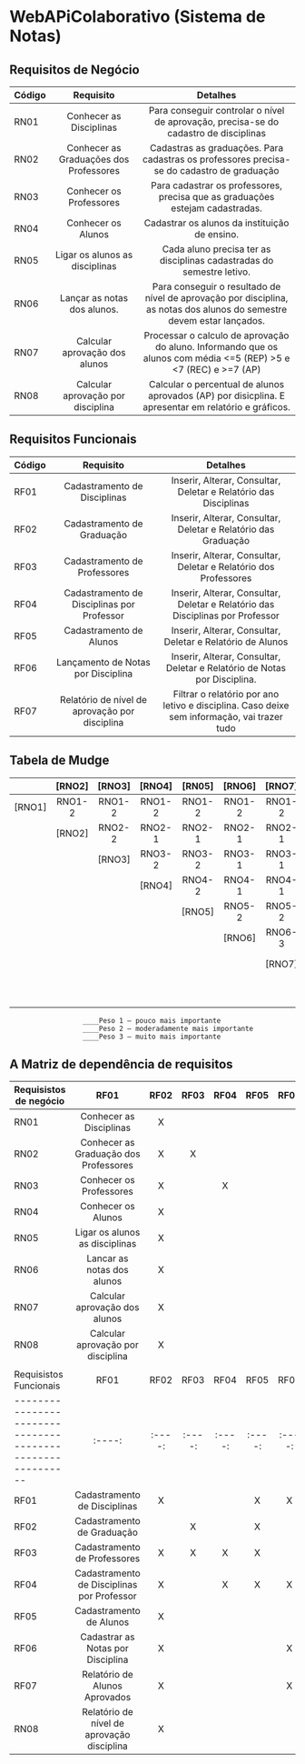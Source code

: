 # WebAPiColaborativo (Sistema de Notas)

## Requisitos de Negócio

| Código  | Requisito | Detalhes |
| ------------- |:-------------:|:---------------:|
| RN01     | Conhecer as Disciplinas     | Para conseguir controlar o nível de aprovação, precisa-se do cadastro de disciplinas
| RN02      | Conhecer as Graduações dos Professores     | Cadastras as graduações. Para cadastras os professores precisa-se do cadastro de graduação
| RN03      | Conhecer os Professores  |Para cadastrar os professores, precisa que as graduações estejam cadastradas.  
| RN04      | Conhecer os Alunos  | Cadastrar os alunos da instituição de ensino.
| RN05     | Ligar os alunos as disciplinas  | Cada aluno precisa ter as disciplinas cadastradas do semestre letivo.
| RN06     | Lançar as notas dos alunos.  | Para conseguir o resultado de nível de aprovação por disciplina, as notas dos alunos do semestre devem estar lançados.
| RN07     | Calcular aprovação dos alunos  | Processar o calculo de aprovação do aluno. Informando que os alunos com média <=5 (REP) >5 e <7 (REC) e >=7 (AP)
| RN08     | Calcular aprovação por disciplina | Calcular o percentual de alunos aprovados (AP) por disicplina. E apresentar em relatório e gráficos.

## Requisitos Funcionais

| Código  | Requisito | Detalhes |
| ------------- |:-------------:|:---------------:|
| RF01     | Cadastramento de Disciplinas    | Inserir, Alterar, Consultar, Deletar e Relatório das Disciplinas
| RF02     | Cadastramento de Graduação    | Inserir, Alterar, Consultar, Deletar e Relatório das Graduação
| RF03     | Cadastramento de Professores   | Inserir, Alterar, Consultar, Deletar e Relatório dos Professores
| RF04     | Cadastramento de Disciplinas por Professor    | Inserir, Alterar, Consultar, Deletar e Relatório das Disciplinas por Professor
| RF05    | Cadastramento de Alunos   | Inserir, Alterar, Consultar, Deletar e Relatório de Alunos
| RF06     | Lançamento de Notas por Disciplina   | Inserir, Alterar, Consultar, Deletar e Relatório de Notas por Disciplina. 
| RF07     | Relatório de nível de aprovação por disciplina    | Filtrar o relatório por ano letivo e disciplina. Caso deixe sem informação, vai trazer tudo

## Tabela de Mudge

|        | [RNO2] |	[RNO3] | [RNO4] |	[RN05] | [RNO6] |	[RNO7] | [RN08] | [Total] |	[%] |
| ------ |:------:|:------:|:------:|:------:|:------:|:------:|:------:|:-------:|:---:|
| [RNO1] | RNO1-2 | RNO1-2 | RNO1-2 | RNO1-2 | RNO1-2 | RNO1-2 | RNO1-2 | 14 | 27% |
|	       | [RNO2] | RNO2-2 | RNO2-1 | RNO2-1 | RNO2-1 | RNO2-1 | RNO2-1 | 6 | 12% |
|		     |        | [RNO3] | RNO3-2 | RNO3-2 | RNO3-1 | RNO3-1 | RNO3-2 | 8 | 16% |
|        |        |        | [RNO4] | RNO4-2 | RNO4-1 | RNO4-1 | RNO4-2 | 6 | 12% |
|				 |        |        |        | [RNO5] | RNO5-2 | RNO5-2 | RNO5-1 | 5 | 10% |
| 	  	 |			  |        |        |        | [RNO6] | RNO6-3 | RNO6-3 | 6 | 12% |
| 	  	 |			  |        |        |        |        | [RNO7] | RNO7-3 | 3 | 6% |
| 	  	 |			  |        |        |        |        |        | [RNO8] | 3 | 6% |
| 	  	 |			  |        |        |        |        |        |        | 51 | 100% |
                      ____Peso 1 – pouco mais importante
                      ____Peso 2 – moderadamente mais importante
                      ____Peso 3 – muito mais importante
                      
                      
## A Matriz de dependência de requisitos												
												
| Requisistos de negócio                              | RF01 | RF02 | RF03 | RF04 | RF05 | RF06 | RF07 | RF08 |
| --------------------------------------------------- |:----:|:----:|:----:|:----:|:----:|:----:|:----:|:----:|												
| RN01 |	Conhecer as Disciplinas                     |   X  |      |      |      |      |      |      |      |							
| RN02 |	Conhecer as Graduação dos Professores       |   X  |   X  |      |      |      |      |      |      |						
| RN03 |	Conhecer os Professores                     |   X  |      |   X  |      |      |      |      |      |					
| RN04 |	Conhecer os Alunos                          |   X  |      |      |      |      |      |      |      |							
| RN05 |	Ligar os alunos as disciplinas              |   X  |      |      |      |      |      |      |      |							
| RN06 |	Lancar as notas dos alunos                  |   X  |      |      |      |      |      |      |      |							
| RN07 |	Calcular aprovação dos alunos               |   X  |      |      |      |      |      |      |      |							
| RN08 |	Calcular aprovação por disciplina           |   X  |      |      |      |      |      |      |      |						
|                                                                                                                   |
| Requisistos Funcionais	                            | RF01 | RF02 | RF03 | RF04 | RF05 | RF06 | RF07 | RF08 |
| ----------------------------------------------------------|:----:|:----:|:----:|:----:|:----:|:----:|:----:|:----:|
| RF01 |	Cadastramento de Disciplinas				        |   X  |      |      |   X  |   X  |      |      |   X  |
| RF02 |	Cadastramento de Graduação							    |      |   X  |      |   X  |      |      |      |      |
| RF03 |	Cadastramento de Professores						    |   X  |   X  |   X  |   X  |      |      |      |      |
| RF04 |	Cadastramento de Disciplinas por Professor	|   X  |      |   X  |   X  |   X  |      |      |      |	
| RF05 |	Cadastramento de Alunos								      |   X  |      |      |      |      |   X  |      |   X  |
| RF06 |	Cadastrar as Notas por Disciplina				    |   X  |      |      |      |   X  |   X  |   X  |   X  |
| RF07 |	Relatório de Alunos Aprovados				        |   X  |      |      |      |   X  |   X  |   X  |   X  |
| RN08 |	Relatório de nível de aprovação disciplina	|   X  |      |      |      |      |      |      |   X  |			







